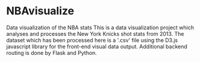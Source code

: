 # NBAvisualize
Data visualization of the NBA stats
This is a data visualization project which analyses and processes the New York Knicks shot stats from 2013.
The dataset which has been processed here is a '.csv' file using the D3.js javascript library for the front-end visual data output. 
Additional backend routing is done by Flask and Python.
